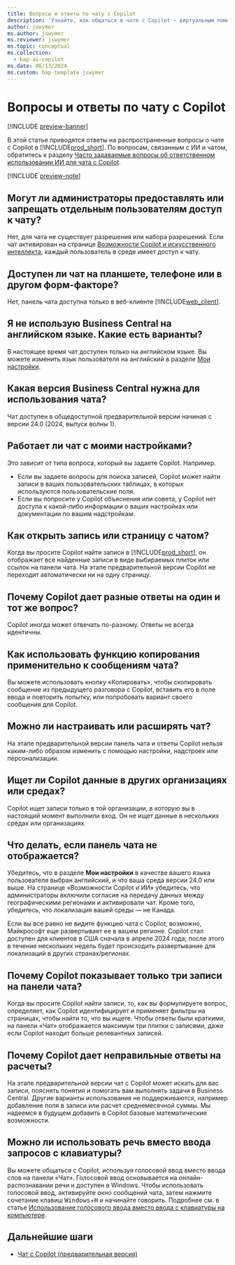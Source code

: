 ```yaml
---
title: Вопросы и ответы по чату с Copilot
description: 'Узнайте, как общаться в чате с Copilot — виртуальным помощником, который помогает вам использовать Business Central. Здесь вы найдете ответы на распространенные вопросы о функциях, настройках и ограничениях чата.'
author: jswymer
ms.author: jswymer
ms.reviewer: jswymer
ms.topic: conceptual
ms.collection:
  - bap-ai-copilot
ms.date: 06/13/2024
ms.custom: bap-template jswymer
---
```

# <a name="chat-with-copilot-faq"></a>Вопросы и ответы по чату с Copilot

[!INCLUDE [preview-banner](~/../shared-content/shared/preview-includes/preview-banner.md)]

В этой статье приводятся ответы на распространенные вопросы о чате с Copilot в [!INCLUDE[prod_short](includes/prod_short.md)]. По вопросам, связанным с ИИ и чатом, обратитесь к разделу [Часто задаваемые вопросы об ответственном использовании ИИ для чата с Copilot](faqs-chat-with-copilot.md).

[!INCLUDE [preview-note](~/../shared-content/shared/preview-includes/production-ready-preview-dynamics365.md)]

## <a name="can-admins-grant-or-deny-permission-to-individual-users-to-get-access-to-chat"></a>Могут ли администраторы предоставлять или запрещать отдельным пользователям доступ к чату?

Нет, для чата не существует разрешения или набора разрешений. Если чат активирован на странице [Возможности Copilot и искусственного интеллекта](enable-ai.md), каждый пользователь в среде имеет доступ к чату.
 
## <a name="is-chat-available-on-tablet-phone-or-other-form-factors"></a>Доступен ли чат на планшете, телефоне или в другом форм-факторе?

Нет, панель чата доступна только в веб-клиенте [!INCLUDE[web_client](includes/web_client.md)].

## <a name="i-dont-use-business-central-in-english-what-are-my-options"></a>Я не использую Business Central на английском языке. Какие есть варианты?

В настоящее время чат доступен только на английском языке. Вы можете изменить язык пользователя на английский в разделе [Мои настройки](ui-change-basic-settings.md#language).

## <a name="what-version-of-business-central-do-i-need-for-chat"></a>Какая версия Business Central нужна для использования чата?

Чат доступен в общедоступной предварительной версии начиная с версии 24.0 (2024, выпуск волны 1).

## <a name="does-chat-work-with-my-customizations"></a>Работает ли чат с моими настройками?

Это зависит от типа вопроса, который вы задаете Copilot. Например.

- Если вы задаете вопросы для поиска записей, Copilot может найти записи в ваших пользовательских таблицах, в которых используются пользовательские поля.
- Если вы попросите у Copilot объяснения или совета, у Copilot нет доступа к какой-либо информации о ваших настройках или документации по вашим надстройкам.

## <a name="how-do-i-open-a-record-or-page-with-chat"></a>Как открыть запись или страницу с чатом?

Когда вы просите Copilot найти записи в [!INCLUDE[prod_short](includes/prod_short.md)], он отображает все найденные записи в виде выбираемых плиток или ссылок на панели чата. На этапе предварительной версии Copilot не переходит автоматически ни на одну страницу.

## <a name="why-do-i-get-different-answers-from-copilot-for-the-same-question"></a>Почему Copilot дает разные ответы на один и тот же вопрос?

Copilot иногда может отвечать по-разному. Ответы не всегда идентичны.

## <a name="how-do-i-use-the-copy-function-on-chat-messages"></a>Как использовать функцию копирования применительно к сообщениям чата?

Вы можете использовать кнопку «Копировать», чтобы скопировать сообщение из предыдущего разговора с Copilot, вставить его в поле ввода и повторить попытку, или попробовать вариант своего сообщения для Copilot.

## <a name="can-i-customize-or-extend-chat"></a>Можно ли настраивать или расширять чат?

На этапе предварительной версии панель чата и ответы Copilot нельзя каким-либо образом изменить с помощью настройки, надстроек или персонализации.

## <a name="does-copilot-search-for-data-in-other-companies-or-environments"></a>Ищет ли Copilot данные в других организациях или средах?

Copilot ищет записи только в той организации, в которую вы в настоящий момент выполнили вход. Он не ищет данные в нескольких средах или организациях.

## <a name="what-can-i-do-if-the-chat-pane-doesnt-show"></a>Что делать, если панель чата не отображается?

Убедитесь, что в разделе **Мои настройки** в качестве вашего языка пользователя выбран английский, и что ваша среда версии 24.0 или выше. На странице «Возможности Copilot и ИИ» убедитесь, что администраторы включили согласие на передачу данных между географическими регионами и активировали чат. Кроме того, убедитесь, что локализация вашей среды — не Канада.

Если вы все равно не видите функцию чата с Copilot, возможно, Майкрософт еще развертывает ее в вашем регионе. Copilot стал доступен для клиентов в США сначала в апреле 2024 года; после этого в течение нескольких недель будет происходить развертывание для локализаций в других странах/регионах.

## <a name="why-does-copilot-only-show-three-records-in-the-chat-pane"></a>Почему Copilot показывает только три записи на панели чата?

Когда вы просите Copilot найти записи, то, как вы формулируете вопрос, определяет, как Copilot идентифицирует и применяет фильтры на страницах, чтобы найти то, что вы ищете. Чтобы ответы были краткими, на панели «Чат» отображается максимум три плитки с записями, даже если Copilot находит больше релевантных записей.

## <a name="why-does-copilot-give-incorrect-answers-to-calculations"></a>Почему Copilot дает неправильные ответы на расчеты?

На этапе предварительной версии чат с Copilot может искать для вас записи, пояснять понятия и помогать вам выполнять задачи в Business Central. Другие варианты использования не поддерживаются, например добавление поля в записи или расчет среднемесячной суммы. Мы надеемся в будущем добавить в Copilot базовые математические возможности.

## <a name="can-i-use-speech-instead-of-typing-my-prompts"></a>Можно ли использовать речь вместо ввода запросов с клавиатуры?

Вы можете общаться с Copilot, используя голосовой ввод вместо ввода слов на панели «Чат». Голосовой ввод основывается на онлайн-распознавании речи и доступен в Windows. Чтобы использовать голосовой ввод, активируйте окно сообщений чата, затем нажмите сочетание клавиш <kbd>Windows</kbd>+<kbd>H</kbd> и начинайте говорить. Подробнее см. в статье [Использование голосового ввода вместо ввода с клавиатуры на компьютере](https://support.microsoft.com/windows/use-voice-typing-to-talk-instead-of-type-on-your-pc-fec94565-c4bd-329d-e59a-af033fa5689f).

## <a name="next-steps"></a>Дальнейшие шаги

- [Чат с Copilot (предварительная версия)](chat-with-copilot.md)
